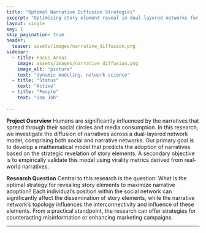 ```yaml
---
title: "Optimal Narrative Diffusion Strategies"
excerpt: "Optimizing story element reveal in dual-layered networks for maximal narrative adoption"
layout: single
key: 1
skip_pagination: true
header:
  teaser: assets/images/narrative_diffusion.png
sidebar:
  - title: Focus Areas
    image: assets/images/narrative_diffusion.png
    image_alt: "picture"
    text: "dynamic modeling, network science"
  - title: "Status"
    text: "Active"
  - title: "People"
    text: "Una Joh"
  
---
```

**Project Overview**
Humans are significantly influenced by the narratives that spread through their social circles and media consumption. In this research, we investigate the diffusion of narratives across a dual-layered network model, comprising both social and narrative networks. Our primary goal is to develop a mathematical model that predicts the adoption of narratives based on the strategic revelation of story elements. A secondary objective is to empirically validate this model using virality metrics derived from real-world narratives.

**Research Question**
Central to this research is the question: What is the optimal strategy for revealing story elements to maximize narrative adoption? Each individual’s position within the social network can significantly affect the dissemination of story elements, while the narrative network’s topology influences the interconnectivity and influence of these elements. From a practical standpoint, the research can offer strategies for counteracting misinformation or enhancing marketing campaigns.

-----------------

